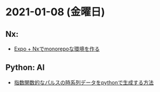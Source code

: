 # 2021-01-08 (金曜日)

## Nx: 

- [Expo + Nxでmonorepoな環境を作る](https://qiita.com/polidog/items/e5f983027406f83f9650)

## Python: AI

- [指数関数的なパルスの時系列データをpythonで生成する方法](https://qiita.com/yamadasuzaku/items/6e5c7911f9930b14c6f2)

